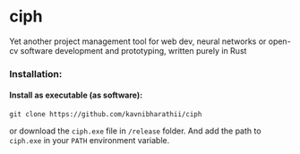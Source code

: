 # ciph
Yet another project management tool for web dev, neural networks or open-cv software development and prototyping, written purely in Rust

### Installation:
#### Install as executable (as software):
```
git clone https://github.com/kavnibharathii/ciph
```

or download the `ciph.exe` file in `/release` folder. And add the path to `ciph.exe` in your `PATH` environment variable.
